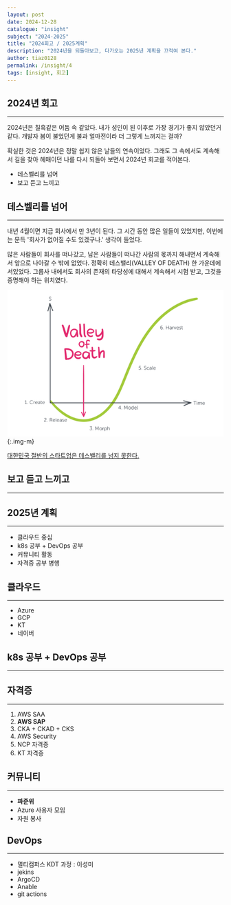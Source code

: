 ```yaml
---
layout: post
date: 2024-12-28
catalogue: "insight"
subject: "2024-2025"
title: "2024회고 / 2025계획"
description: "2024년을 되돌아보고, 다가오는 2025년 계획을 끄적여 본다."
author: tiaz0128
permalink: /insight/4
tags: [insight, 회고]
---
```


## 2024년 회고

---

2024년은 칠흑같은 어둠 속 같았다. 내가 성인이 된 이후로 가장 경기가 좋지 않았던거 같다. 개발자 붐이 불었던게 불과 얼마전이라 더 그렇게 느껴지는 걸까? 

확실한 것은 2024년은 정말 쉽지 않은 날들의 연속이었다. 그래도 그 속에서도 계속해서 길을 찾아 헤매이던 나를 다시 되돌아 보면서 2024년 회고를 적어본다.

- 데스벨리를 넘어
- 보고 듣고 느끼고

## 데스벨리를 넘어

---

내년 4월이면 지금 회사에서 만 3년이 된다. 그 시간 동안 많은 일들이 있었지만, 이번에는 문득 '회사가 없어질 수도 있겠구나.' 생각이 들었다.

많은 사람들이 회사를 떠나갔고, 남은 사람들이 떠나간 사람의 몫까지 해내면서 계속해서 앞으로 나아갈 수 밖에 없었다. 정확히 데스밸리(VALLEY OF DEATH) 한 가운데에 서있었다. 그룹사 내에서도 회사의 존재의 타당성에 대해서 계속해서 시험 받고, 그것을 증명해야 하는 위치였다.

![데스밸리](/assets/img/content/insight/004/001.png){:.img-m}

<p class="flex">
  <a class="img-caption-a" target="_blank" href="https://www.hankyung.com/article/2023062808831">대한민국 절반의 스타트업은 데스밸리를 넘지 못한다.</a>
</p>

## 보고 듣고 느끼고

---

## 2025년 계획

---

- 클라우드 중심
- k8s 공부 + DevOps 공부
- 커뮤니티 활동
- 자격증 공부 병행

## 클라우드

---

- Azure
- GCP
- KT
- 네이버

## k8s 공부 + DevOps 공부

---

## 자격증

---

1. AWS SAA
2. **AWS SAP**
3. CKA + CKAD + CKS
4. AWS Security
5. NCP 자격증
6. KT 자격증

## 커뮤니티

---

- **파준위**
- Azure 사용자 모임
- 자원 봉사

## DevOps

---

- 멀티캠퍼스 KDT 과정 : 이성미
- jekins
- ArgoCD
- Anable
- git actions
